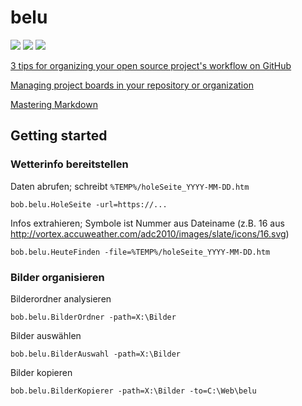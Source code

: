 # belu

![](https://img.shields.io/github/languages/code-size/bobmin/belu.svg?style=flat) 
![](https://img.shields.io/github/last-commit/bobmin/belu.svg?style=flat) 
![](https://img.shields.io/github/languages/top/bobmin/belu.svg?style=flat)

[3 tips for organizing your open source project's workflow on GitHub](https://opensource.com/article/18/4/keep-your-project-organized-git-repo)

[Managing project boards in your repository or organization](https://help.github.com/articles/managing-project-boards-in-your-repository-or-organization)

[Mastering Markdown](https://guides.github.com/features/mastering-markdown/)

## Getting started

### Wetterinfo bereitstellen

Daten abrufen; schreibt `%TEMP%/holeSeite_YYYY-MM-DD.htm`

`bob.belu.HoleSeite -url=https://...`

Infos extrahieren; Symbole ist Nummer aus Dateiname (z.B. 16 aus http://vortex.accuweather.com/adc2010/images/slate/icons/16.svg)

`bob.belu.HeuteFinden -file=%TEMP%/holeSeite_YYYY-MM-DD.htm`

### Bilder organisieren

Bilderordner analysieren

`bob.belu.BilderOrdner -path=X:\Bilder`

Bilder auswählen

`bob.belu.BilderAuswahl -path=X:\Bilder`

Bilder kopieren

`bob.belu.BilderKopierer -path=X:\Bilder -to=C:\Web\belu`
